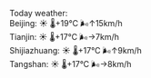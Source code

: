 Today weather:  
Beijing: ☀️   🌡️+19°C 🌬️↑15km/h  
Tianjin: ☀️   🌡️+17°C 🌬️→7km/h  
Shijiazhuang: ☀️   🌡️+17°C 🌬️↑9km/h  
Tangshan: ☀️   🌡️+17°C 🌬️→8km/h  

